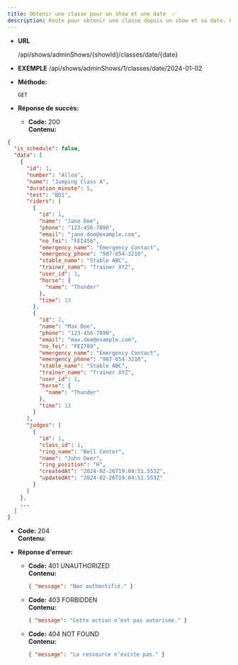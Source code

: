 ```yaml
---
title: Obtenir une classe pour un show et une date  ✅
description: Route pour obtenir une classe depuis un show et sa date. Pour organisateurs et admins.
---
```


- **URL**

  /api/shows/adminShows/{showId}/classes/date/{date}

- **EXEMPLE**
  /api/shows/adminShows/1/classes/date/2024-01-02

- **Méthode:**

  `GET`

- **Réponse de succès:**
  - **Code:** 200 <br />
    **Contenu:**
```json
{
  "is_schedule": false,
  "data": [
    {
      "id": 1,
      "number": "Alloa",
      "name": "Jumping Class A",
      "duration_minute": 5,
      "test": "BD1",
      "riders": [
        {
          "id": 1,
          "name": "Jane Doe",
          "phone": "123-456-7890",
          "email": "jane.doe@example.com",
          "no_fei": "FEI456",
          "emergency_name": "Emergency Contact",
          "emergency_phone": "987-654-3210",
          "stable_name": "Stable ABC",
          "trainer_name": "Trainer XYZ",
          "user_id": 1,
          "horse": {
            "name": "Thunder"
          },
          "time": 13
        },
        {
          "id": 2,
          "name": "Max Doe",
          "phone": "123-456-7890",
          "email": "max.doe@example.com",
          "no_fei": "FEI789",
          "emergency_name": "Emergency Contact",
          "emergency_phone": "987-654-3210",
          "stable_name": "Stable ABC",
          "trainer_name": "Trainer XYZ",
          "user_id": 1,
          "horse": {
            "name": "Thunder"
          },
          "time": 13
        }
      ],
      "judges": [
        {
          "id": 1,
          "class_id": 1,
          "ring_name": "Bell Center",
          "name": "John Deer",
          "ring_position": "H",
          "createdAt": "2024-02-26T19:04:51.553Z",
          "updatedAt": "2024-02-26T19:04:51.553Z"
        }
      ]
    },
    ...
  ]
}
```
  - **Code:** 204 <br />
    **Contenu:**
    

* **Réponse d'erreur:**

  - **Code:** 401 UNAUTHORIZED <br />
    **Contenu:**

    ```json
    { "message": "Non authentifié." }
    ```

  - **Code:** 403 FORBIDDEN <br />
    **Contenu:**

    ```json
    { "message": "Cette action n’est pas autorisée." }
    ```

  - **Code:** 404 NOT FOUND <br />
    **Contenu:**
    ```json
    { "message": "La ressource n’existe pas." }
    ```
